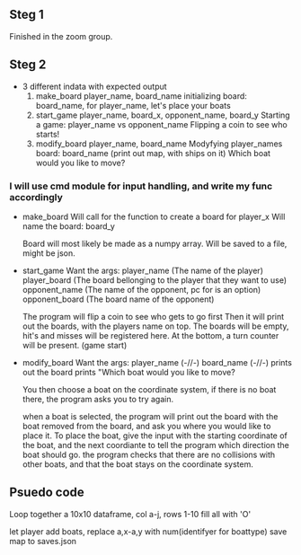 ## Steg 1
Finished in the zoom group.

## Steg 2

- 3 different indata with expected output
    1. make_board player_name, board_name
        initializing board: board_name, for player_name, let's place your boats
    2. start_game player_name, board_x, opponent_name, board_y
        Starting a game: player_name vs opponent_name
        Flipping a coin to see who starts!
    3. modify_board player_name, board_name
        Modyfying player_names board: board_name
        (print out map, with ships on it)
        Which boat would you like to move?

### I will use cmd module for input handling, and write my func accordingly

- make_board
    Will call for the function to create a board for player_x
    Will name the board: board_y

    Board will most likely be made as a numpy array.
    Will be saved to a file, might be json.

- start_game
    Want the args:
        player_name (The name of the player)
        player_board (The board bellonging to the player that they want to use)
        opponent_name (The name of the opponent, pc for is an option)
        opponent_board (The board name of the opponent)

    The program will flip a coin to see who gets to go first
    Then it will print out the boards, with the players name on top.
    The boards will be empty, hit's and misses will be registered here.
    At the bottom, a turn counter will be present.
    (game start)

- modify_board
    Want the args:
    player_name (-//-)
    board_name (-//-)
    prints out the board
    prints "Which boat would you like to move?

    You then choose a boat on the coordinate system, if there is no boat there, the program asks you to try again. 

    when a boat is selected, the program will print out the board with the boat removed from the board, and ask you where you would like to place it.
    To place the boat, give the input with the starting coordinate of the boat, and the next coordiante to tell the program which direction the boat should go. 
    the program checks that there are no collisions with other boats, and that the boat stays on the coordinate system.

## Psuedo code 

Loop together a 10x10 dataframe, col a-j, rows 1-10
fill all with 'O'

let player add boats, replace a,x-a,y with num(identifyer for boattype)
save map to saves.json


